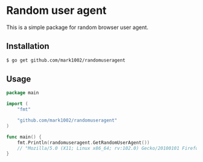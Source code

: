 # Random user agent

This is a simple package for random browser user agent.

## Installation
```bash
$ go get github.com/mark1002/randomuseragent
```

## Usage
```go
package main

import (
    "fmt"

    "github.com/mark1002/randomuseragent"
)

func main() {
    fmt.Println(randomuseragent.GetRandomUserAgent())
    // "Mozilla/5.0 (X11; Linux x86_64; rv:102.0) Gecko/20100101 Firefox/102.0"
}

```